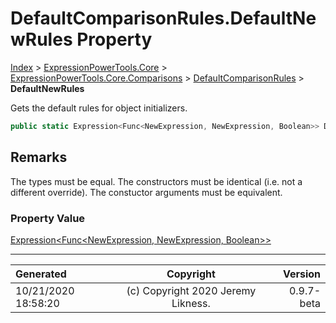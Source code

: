 ﻿# DefaultComparisonRules.DefaultNewRules Property

[Index](../index.md) > [ExpressionPowerTools.Core](ExpressionPowerTools.Core.a.md) > [ExpressionPowerTools.Core.Comparisons](ExpressionPowerTools.Core.Comparisons.n.md) > [DefaultComparisonRules](ExpressionPowerTools.Core.Comparisons.DefaultComparisonRules.cs.md) > **DefaultNewRules**

Gets the default rules for object initializers.

```csharp
public static Expression<Func<NewExpression, NewExpression, Boolean>> DefaultNewRules { get; }
```

## Remarks

The types must be equal. The constructors must be identical (i.e. not a
            different override). The constuctor arguments must be equivalent.

### Property Value

 [Expression&lt;Func&lt;NewExpression, NewExpression, Boolean>>](https://docs.microsoft.com/dotnet/api/system.linq.expressions.expression-1) 


---

| Generated | Copyright | Version |
| :-- | :-: | --: |
| 10/21/2020 18:58:20 | (c) Copyright 2020 Jeremy Likness. | 0.9.7-beta |
